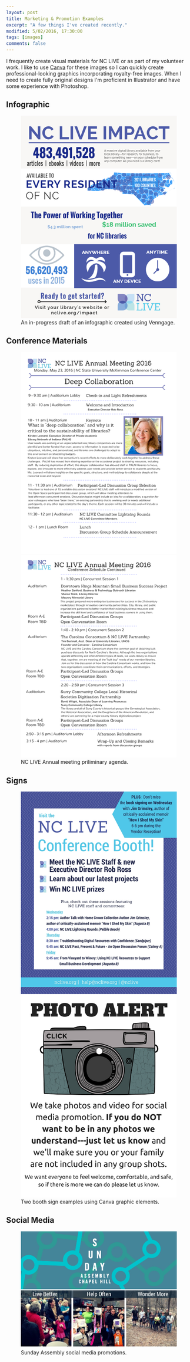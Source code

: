 ```yaml
---
layout: post
title: Marketing & Promotion Examples
excerpt: "A few things I've created recently."
modified: 5/02/2016, 17:30:00
tags: [images]
comments: false
---
```


I frequently create visual materials for NC LIVE or as part of my volunteer work. I like to use <a href="http://www.canva.com">Canva</a> for these images so I can quickly create professional-looking graphics incorporating royalty-free images. When I need to create fully original designs I'm proficient in Illustrator and have some experience with Photoshop.

## Infographic
<figure class="image">
    <a href="/images/info-draft.png"><img src="/images/info-draft.png"></a>
    <figcaption>An in-progress draft of an infographic created using Venngage.</figcaption>

</figure>
    
## Conference Materials   
<figure class="half">
    <a href="/images/meeting_1.png"><img src="/images/meeting_1.png"></a>
    <a href="/images/meeting_2.png"><img src="/images/meeting_2.png"></a>
    <figcaption>NC LIVE Annual meeting priliminary agenda.</figcaption>

</figure>  
 
## Signs     
<figure class="half">
    <a href="/images/nclive_ncla_2015.jpg"><img src="/images/nclive_ncla_2015.jpg"></a>
    <a href="/images/photo_alert.jpg"><img src="/images/photo_alert.jpg"></a>
    <figcaption>Two booth sign examples using Canva graphic elements.</figcaption>

</figure>  

## Social Media    
<figure class="half">
<a href="/images/march.jpg"><img src="/images/march.jpg"></a>
    <a href="/images/motto.jpg"><img src="/images/motto.jpg"></a>
	<figcaption>Sunday Assembly social media promotions.</figcaption>

</figure>  



